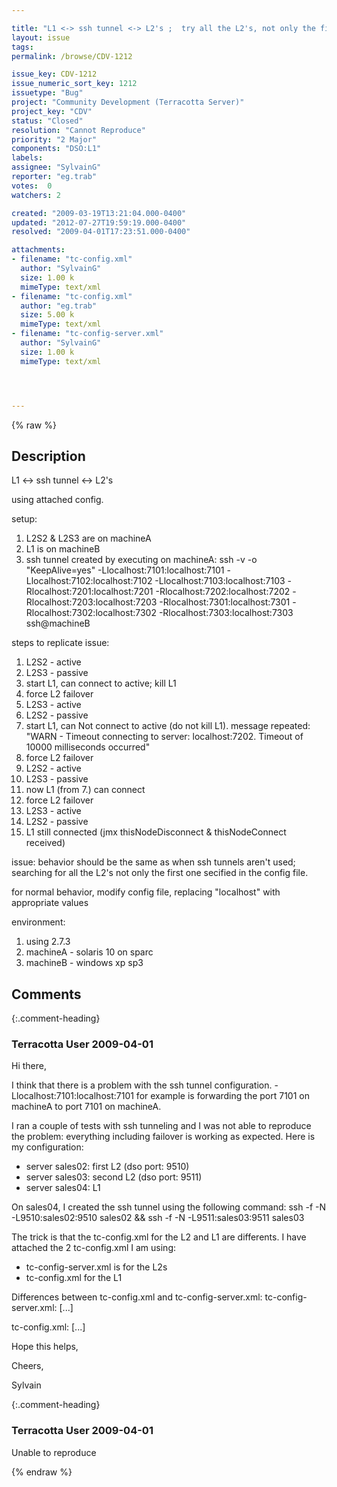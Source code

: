```yaml
---

title: "L1 <-> ssh tunnel <-> L2's ;  try all the L2's, not only the first one secified in the config file"
layout: issue
tags: 
permalink: /browse/CDV-1212

issue_key: CDV-1212
issue_numeric_sort_key: 1212
issuetype: "Bug"
project: "Community Development (Terracotta Server)"
project_key: "CDV"
status: "Closed"
resolution: "Cannot Reproduce"
priority: "2 Major"
components: "DSO:L1"
labels: 
assignee: "SylvainG"
reporter: "eg.trab"
votes:  0
watchers: 2

created: "2009-03-19T13:21:04.000-0400"
updated: "2012-07-27T19:59:19.000-0400"
resolved: "2009-04-01T17:23:51.000-0400"

attachments:
- filename: "tc-config.xml"
  author: "SylvainG"
  size: 1.00 k
  mimeType: text/xml
- filename: "tc-config.xml"
  author: "eg.trab"
  size: 5.00 k
  mimeType: text/xml
- filename: "tc-config-server.xml"
  author: "SylvainG"
  size: 1.00 k
  mimeType: text/xml




---
```


{% raw %}

## Description

<div markdown="1" class="description">


L1 <-> ssh tunnel <-> L2's

using attached config.

setup:
1. L2S2 & L2S3 are on machineA
2. L1 is on machineB
3. ssh tunnel created by executing on machineA:
    ssh -v -o "KeepAlive=yes" -Llocalhost:7101:localhost:7101 -Llocalhost:7102:localhost:7102 -Llocalhost:7103:localhost:7103 -Rlocalhost:7201:localhost:7201 -Rlocalhost:7202:localhost:7202 -Rlocalhost:7203:localhost:7203 -Rlocalhost:7301:localhost:7301 -Rlocalhost:7302:localhost:7302 -Rlocalhost:7303:localhost:7303 ssh@machineB


steps to replicate issue:

1.	L2S2 - active
2.	L2S3 - passive
3.	start L1, can connect to active; kill L1
4.	force L2 failover
5.	L2S3 - active
6.	L2S2 - passive
7.	start L1, can Not connect to active (do not kill L1). message repeated:  "WARN - Timeout connecting to server: localhost:7202. Timeout of 10000 milliseconds occurred"
8.	force L2 failover
9.	L2S2 - active
10.	L2S3 - passive
11.	now L1 (from 7.) can connect 
12.	force L2 failover
13.	L2S3 - active
14.	L2S2 - passive
15.	L1 still connected (jmx thisNodeDisconnect & thisNodeConnect received)


issue:
behavior should be the same as when ssh tunnels aren't used; searching for all the L2's not only the first one secified in the config file.

for normal behavior, modify config file, replacing "localhost" with appropriate values

environment:
1. using 2.7.3
2. machineA - solaris 10 on sparc
3. machineB - windows xp sp3



</div>

## Comments


{:.comment-heading}
### **Terracotta User** <span class="date">2009-04-01</span>

<div markdown="1" class="comment">

Hi there,

I think that there is a problem with the ssh tunnel configuration. -Llocalhost:7101:localhost:7101 for example is forwarding the port 7101 on machineA to port 7101 on machineA.

I ran a couple of tests with ssh tunneling and I was not able to reproduce the problem: everything including failover is working as expected. Here is my configuration:
- server sales02: first L2 (dso port: 9510)
- server sales03: second L2 (dso port: 9511)
- server sales04: L1

On sales04, I created the ssh tunnel using the following command: ssh -f -N -L9510:sales02:9510 sales02 && ssh -f -N -L9511:sales03:9511 sales03

The trick is that the tc-config.xml for the L2 and L1 are differents. I have attached the 2 tc-config.xml I am using:
- tc-config-server.xml is for the L2s
- tc-config.xml for the L1

Differences between tc-config.xml and tc-config-server.xml:
tc-config-server.xml: 
<server name="server1" host="sales02">
[...]
<server name="server2" host="sales03">

tc-config.xml:
<server name="server1" host="localhost">
[...]
<server name="server2" host="localhost">

Hope this helps,

Cheers,

Sylvain

</div>


{:.comment-heading}
### **Terracotta User** <span class="date">2009-04-01</span>

<div markdown="1" class="comment">

Unable to reproduce

</div>



{% endraw %}
